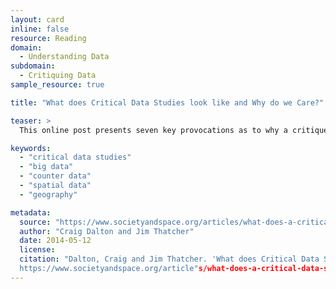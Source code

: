 ```yaml
---
layout: card
inline: false
resource: Reading
domain:
  - Understanding Data
subdomain:
  - Critiquing Data
sample_resource: true

title: "What does Critical Data Studies look like and Why do we Care?"

teaser: >
  This online post presents seven key provocations as to why a critique of data, “big” or not, is important. In addition to discussing the potentials of counter data, the authors describe, in particular, how geographers and others interested in working with spatial data might benefit from a critical data studies approach.

keywords:
  - "critical data studies"
  - "big data"
  - "counter data"
  - "spatial data"
  - "geography"

metadata:
  source: "https://www.societyandspace.org/articles/what-does-a-critical-data-studies-look-like-and-why-do-we-care"
  author: "Craig Dalton and Jim Thatcher"
  date: 2014-05-12
  license: 
  citation: "Dalton, Craig and Jim Thatcher. 'What does Critical Data Studies look like and Why do we Care?' Society and Space. 12 May 2014. 
  https://www.societyandspace.org/article"s/what-does-a-critical-data-studies-look-like-and-why-do-we-care."
---
```


